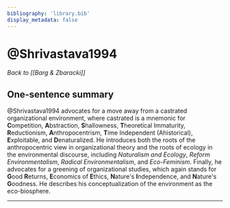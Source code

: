 ```yaml
---
bibliography: 'library.bib'
display_metadata: false
---
```


# @Shrivastava1994

_Back to [[Barg & Zbaracki]]_

## One-sentence summary

@Shrivastava1994 advocates for a move away from a castrated organizational environment, where castrated is a mnemonic for **C**ompetition, **A**bstraction, **S**hallowness, **T**heoretical Immaturity, **R**eductionism, **A**nthropocentrism, **T**ime Independent (Ahistorical), **E**xploitable, and **D**enaturalized. He introduces both the roots of the anthropocentric view in organizational theory and the roots of ecology in the environmental discourse, including _Naturalism and Ecology_, _Reform Environmentalism_, _Radical Environmentalism_, and _Eco-Feminism_. Finally, he advocates for a greening of organizational studies, which again stands for **G**ood **R**eturns, **E**conomics of **E**thics, **N**ature's **I**ndependence, and **N**ature's **G**oodness. He describes his conceptualization of the environment as the eco-biosphere. 

---